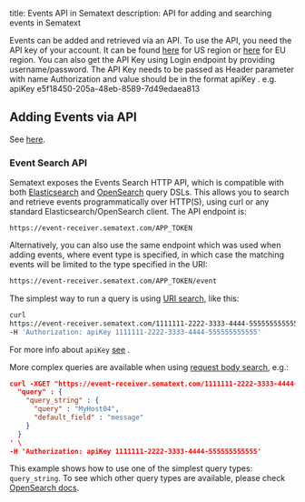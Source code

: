 title: Events API in Sematext
description: API for adding and searching events in Sematext

Events can be added and retrieved via an API. To use the API, you need the API key of your account. 
It can be found [here](https://apps.sematext.com/ui/account/api) for US region or [here](https://apps.eu.sematext.com/ui/account/api) for EU region.
You can also get the API Key using Login endpoint by providing username/password. 
The API Key needs to be passed as Header parameter with name Authorization and value should be in the format apiKey <Value>. e.g. apiKey e5f18450-205a-48eb-8589-7d49edaea813

## Adding Events via API

See [here](adding.md#adding-events-via-api).

### Event Search API

Sematext exposes the Events Search HTTP API, which is compatible with both [Elasticsearch](https://www.elasticsearch.org/guide/en/elasticsearch/reference/current/query-dsl.html) and [OpenSearch](https://docs.opensearch.org/docs/latest/query-dsl/) query DSLs. This allows you to search and retrieve events programmatically over HTTP(S), using curl or any standard Elasticsearch/OpenSearch client. The API endpoint is:

`https://event-receiver.sematext.com/APP_TOKEN`

Alternatively, you can also use the same endpoint which was used when  
adding events, where event type is specified, in which case the matching
events will be limited to the type specified in the URI:

```bash
https://event-receiver.sematext.com/APP_TOKEN/event
```

The simplest way to run a query is using [URI search](https://docs.opensearch.org/docs/latest/api-reference/search/),
like this:

```bash
curl
https://event-receiver.sematext.com/1111111-2222-3333-4444-555555555555/_search?q=creator:john \
-H 'Authorization: apiKey 1111111-2222-3333-4444-555555555555'
```

For more info about ```apiKey``` [see](/docs/logs/search-through-the-elasticsearch-api) .

More complex queries are available when using [request body search](https://docs.opensearch.org/docs/latest/api-reference/search),
e.g.:

```json
curl -XGET "https://event-receiver.sematext.com/1111111-2222-3333-4444-555555555555/_search" -d '
  "query" : {
    "query_string" : {
      "query" : "MyHost04",
      "default_field" : "message"
    }
  }
' \
-H 'Authorization: apiKey 1111111-2222-3333-4444-555555555555'
```

This example shows how to use one of the simplest query types: `query_string`. To see which other query types are available, please
check [OpenSearch docs](https://docs.opensearch.org/docs/latest/query-dsl/).
